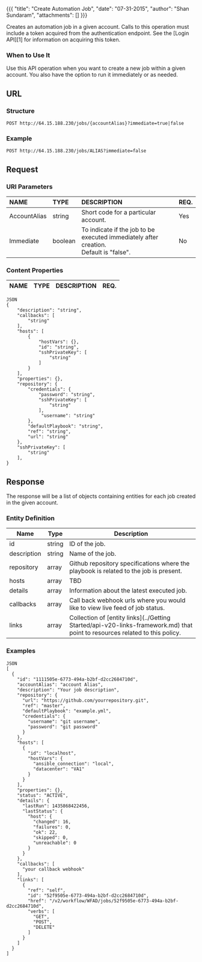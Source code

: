 {{{ "title": "Create Automation Job", "date": "07-31-2015", "author": "Shan Sundaram", "attachments": [] }}}

Creates an automation job in a given account. Calls to this operation must include a token acquired from the authentication endpoint. See the \[Login API\]\[1\] for information on acquiring this token.

### When to Use It

Use this API operation when you want to create a new job within a given account. You also have the option to run it immediately or as needed.

## URL

### Structure

    POST http://64.15.188.230/jobs/{accountAlias}?immediate=true|false
    

### Example

    POST http://64.15.188.230/jobs/ALIAS?immediate=false
    

## Request

### URI Parameters

| NAME         | TYPE   | DESCRIPTION                         | REQ. |
| :------------ | :------ | :----------------------------------- | :---- |
| AccountAlias | string | Short code for a particular account. | Yes  |
| Immediate | boolean | To indicate if the job to be executed immediately after creation. <br /> Default is "false". | No   |

### Content Properties

| NAME         | TYPE   | DESCRIPTION                         | REQ. |
| :------------ | :------ | :----------------------------------- | :---- |

    JSON
    {
        "description": "string",
        "callbacks": [
            "string"
        ],
        "hosts": [
            {
                "hostVars": {},
                "id": "string",
                "sshPrivateKey": [
                    "string"
                ]
            }
        ],
        "properties": {},
        "repository": {
            "credentials": {
                "password": "string",
                "sshPrivateKey": [
                    "string"
                ],
                 "username": "string"
            },
            "defaultPlaybook": "string",
            "ref": "string",
            "url": "string"
        },
        "sshPrivateKey": [
            "string"
        ],
    }
## Response

The response will be a list of objects containing entities for each job created in the given account.

### Entity Definition

| Name        | Type   | Description |
| ----------- | ------ | -- |
| id          | string | ID of the job. |
| description | string | Name of the job. |
| repository  | array  | Github repository specifications where the playbook is related to the job is present. |
| hosts       | array  | TBD |
| details     | array  | Information about the latest executed job. |
| callbacks   | array  | Call back webhook urls where you would like to view live feed of job status. |
| links       | array  | Collection of \[entity links\](../Getting Started/api-v20-links-framework.md) that point to resources related to this policy. |

### Examples

    JSON
    [
      {
        "id": "1111505e-6773-494a-b2bf-d2cc2684710d",
        "accountAlias": "account Alias",
        "description": "Your job description",
        "repository": {
          "url": "https://github.com/yourrepository.git",
          "ref": "master",
          "defaultPlaybook": "example.yml",
          "credentials": {
            "username": "git username",
            "password": "git password"
          }
        },
        "hosts": [
          {
            "id": "localhost",
            "hostVars": {
              "ansible_connection": "local",
              "datacenter": "VA1"
            }
          }
        ],
        "properties": {},
        "status": "ACTIVE",
        "details": {
          "lastRun": 1435868422456,
          "lastStatus": {
            "host": {
              "changed": 16,
              "failures": 0,
              "ok": 22,
              "skipped": 0,
              "unreachable": 0
            }
          }
        },
        "callbacks": [
          "your callback webhook"
        ],
        "links": [
          {
            "ref": "self",
            "id": "52f9505e-6773-494a-b2bf-d2cc2684710d",
            "href": "/v2/workflow/WFAD/jobs/52f9505e-6773-494a-b2bf-d2cc2684710d",
            "verbs": [
              "GET",
              "POST",
              "DELETE"
            ]
          }
        ]
      }
    ]
